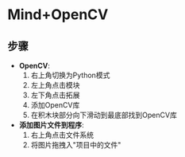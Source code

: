 # Mind+OpenCV

## 步骤

- **OpenCV**:
    1. 右上角切换为Python模式
    2. 左上角点击模块
    3. 左下角点击拓展
    4. 添加OpenCV库
    5. 在积木块部分向下滑动到最底部找到OpenCV库
- **添加图片文件到程序**:
    1. 右上角点击文件系统
    2. 将图片拖拽入"项目中的文件"
